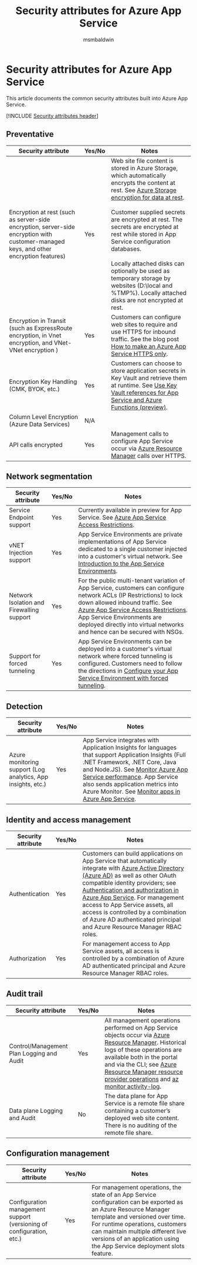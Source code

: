 ﻿---
title: Security attributes for Azure App Service
description: A checklist of security attributes for evaluating Azure App Service
services: app-service
documentationcenter: ''
author: msmbaldwin
manager: barbkess
ms.service: app-service

ms.topic: conceptual
ms.date: 05/08/2019
ms.author: mbaldwin

---
# Security attributes for Azure App Service

This article documents the common security attributes built into Azure App Service.

[!INCLUDE [Security attributes header](../../includes/security-attributes-header.md)]

## Preventative

| Security attribute | Yes/No | Notes |
|---|---|--|
| Encryption at rest (such as server-side encryption, server-side encryption with customer-managed keys, and other encryption features) | Yes | Web site file content is stored in Azure Storage, which automatically encrypts the content at rest. See [Azure Storage encryption for data at rest](../storage/common/storage-service-encryption.md).<br><br>Customer supplied secrets are encrypted at rest. The secrets are encrypted at rest while stored in App Service configuration databases.<br><br>Locally attached disks can optionally be used as temporary storage by websites (D:\local and %TMP%). Locally attached disks are not encrypted at rest. |
| Encryption in Transit (such as ExpressRoute encryption, in Vnet encryption, and VNet-VNet encryption )| Yes | Customers can configure web sites to require and use HTTPS for inbound traffic. See the blog post [How to make an Azure App Service HTTPS only](https://blogs.msdn.microsoft.com/benjaminperkins/2017/11/30/how-to-make-an-azure-app-service-https-only/). |
| Encryption Key Handling (CMK, BYOK, etc.)| Yes | Customers can choose to store application secrets in Key Vault and retrieve them at runtime. See [Use Key Vault references for App Service and Azure Functions (preview)](app-service-key-vault-references.md).|
| Column Level Encryption (Azure Data Services)| N/A | |
| API calls encrypted| Yes | Management calls to configure App Service occur via [Azure Resource Manager](../azure-resource-manager/index.yml) calls over HTTPS. |

## Network segmentation

| Security attribute | Yes/No | Notes |
|---|---|--|
| Service Endpoint support| Yes | Currently available in preview for App Service. See [Azure App Service Access Restrictions](app-service-ip-restrictions.md). |
| vNET Injection support| Yes | App Service Environments are private implementations of App Service dedicated to a single customer injected into a customer's virtual network. See [Introduction to the App Service Environments](environment/intro.md). |
| Network Isolation and Firewalling support| Yes | For the public multi-tenant variation of App Service, customers can configure network ACLs (IP Restrictions) to lock down allowed inbound traffic.  See [Azure App Service Access Restrictions](app-service-ip-restrictions.md).  App Service Environments are deployed directly into virtual networks and hence can be secured with NSGs. |
| Support for forced tunneling | Yes | App Service Environments can be deployed into a customer's virtual network where forced tunneling is configured. Customers need to follow the directions in [Configure your App Service Environment with forced tunneling](environment/forced-tunnel-support.md). |

## Detection

| Security attribute | Yes/No | Notes|
|---|---|--|
| Azure monitoring support (Log analytics, App insights, etc.)| Yes | App Service integrates with Application Insights for languages that support Application Insights (Full .NET Framework, .NET Core, Java and Node.JS).  See [Monitor Azure App Service performance](../azure-monitor/app/azure-web-apps.md). App Service also sends application metrics into Azure Monitor. See [Monitor apps in Azure App Service](web-sites-monitor.md). |

## Identity and access management

| Security attribute | Yes/No | Notes|
|---|---|--|
| Authentication| Yes | Customers can build applications on App Service that automatically integrate with [Azure Active Directory (Azure AD)](../active-directory/index.md) as well as other OAuth compatible identity providers; see [Authentication and authorization in Azure App Service](overview-authentication-authorization.md). For management access to App Service assets, all access is controlled by a combination of Azure AD authenticated principal and Azure Resource Manager RBAC roles. |
| Authorization| Yes | For management access to App Service assets, all access is controlled by a combination of Azure AD authenticated principal and Azure Resource Manager RBAC roles.  |


## Audit trail

| Security attribute | Yes/No | Notes|
|---|---|--|
| Control/Management Plan Logging and Audit| Yes | All management operations performed on App Service objects occur via [Azure Resource Manager](../azure-resource-manager/index.yml). Historical logs of these operations are available both in the portal and via the CLI; see [Azure Resource Manager resource provider operations](../role-based-access-control/resource-provider-operations.md#microsoftweb) and [az monitor activity-log](/cli/azure/monitor/activity-log). |
| Data plane Logging and Audit | No | The data plane for App Service is a remote file share containing a customer’s deployed web site content.  There is no auditing of the remote file share. |

## Configuration management

| Security attribute | Yes/No | Notes|
|---|---|--|
| Configuration management support (versioning of configuration, etc.)| Yes | For management operations, the state of an App Service configuration can be exported as an Azure Resource Manager template and versioned over time. For runtime operations, customers can maintain multiple different live versions of an application using the App Service deployment slots feature. | 

